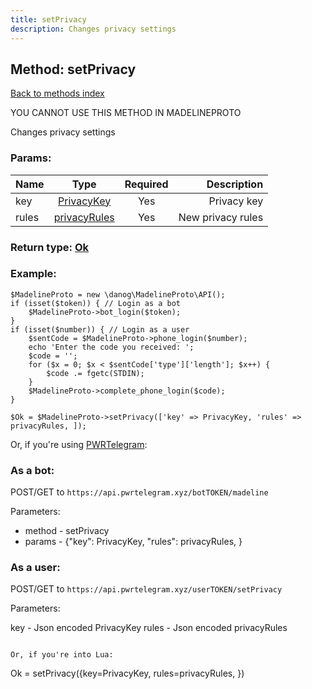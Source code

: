 ```yaml
---
title: setPrivacy
description: Changes privacy settings
---
```

## Method: setPrivacy  
[Back to methods index](index.md)


YOU CANNOT USE THIS METHOD IN MADELINEPROTO


Changes privacy settings

### Params:

| Name     |    Type       | Required | Description |
|----------|:-------------:|:--------:|------------:|
|key|[PrivacyKey](../types/PrivacyKey.md) | Yes|Privacy key|
|rules|[privacyRules](../types/privacyRules.md) | Yes|New privacy rules|


### Return type: [Ok](../types/Ok.md)

### Example:


```
$MadelineProto = new \danog\MadelineProto\API();
if (isset($token)) { // Login as a bot
    $MadelineProto->bot_login($token);
}
if (isset($number)) { // Login as a user
    $sentCode = $MadelineProto->phone_login($number);
    echo 'Enter the code you received: ';
    $code = '';
    for ($x = 0; $x < $sentCode['type']['length']; $x++) {
        $code .= fgetc(STDIN);
    }
    $MadelineProto->complete_phone_login($code);
}

$Ok = $MadelineProto->setPrivacy(['key' => PrivacyKey, 'rules' => privacyRules, ]);
```

Or, if you're using [PWRTelegram](https://pwrtelegram.xyz):

### As a bot:

POST/GET to `https://api.pwrtelegram.xyz/botTOKEN/madeline`

Parameters:

* method - setPrivacy
* params - {"key": PrivacyKey, "rules": privacyRules, }



### As a user:

POST/GET to `https://api.pwrtelegram.xyz/userTOKEN/setPrivacy`

Parameters:

key - Json encoded PrivacyKey
rules - Json encoded privacyRules


```

Or, if you're into Lua:

```
Ok = setPrivacy({key=PrivacyKey, rules=privacyRules, })
```

